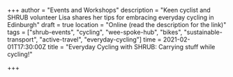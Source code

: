 +++
author = "Events and Workshops"
description = "Keen cyclist and SHRUB volunteer Lisa shares her tips for embracing everyday cycling in Edinburgh"
draft = true
location = "Online (read the description for the link)"
tags = ["shrub-events", "cycling", "wee-spoke-hub", "bikes", "sustainable-transport", "active-travel", "everyday-cycling"]
time = 2021-02-01T17:30:00Z
title = "Everyday Cycling with SHRUB: Carrying stuff while cycling!"

+++
